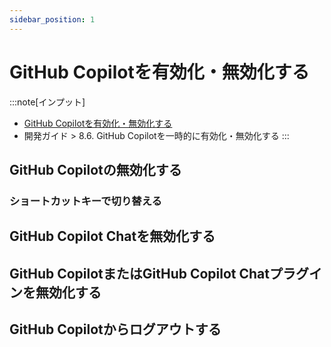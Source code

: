 ```yaml
---
sidebar_position: 1
---
```


# GitHub Copilotを有効化・無効化する

:::note[インプット]
- [GitHub Copilotを有効化・無効化する](https://gen-ai-docs.jp/%e5%88%a9%e7%94%a8%e8%80%85%e5%90%91%e3%81%91/github-copilot%e3%82%92%e6%9c%89%e5%8a%b9%e5%8c%96%e7%84%a1%e5%8a%b9%e5%8c%96%e3%81%99%e3%82%8b)
- 開発ガイド > 8.6. GitHub Copilotを一時的に有効化・無効化する
:::

## GitHub Copilotの無効化する

### ショートカットキーで切り替える

## GitHub Copilot Chatを無効化する

## GitHub CopilotまたはGitHub Copilot Chatプラグインを無効化する

## GitHub Copilotからログアウトする
